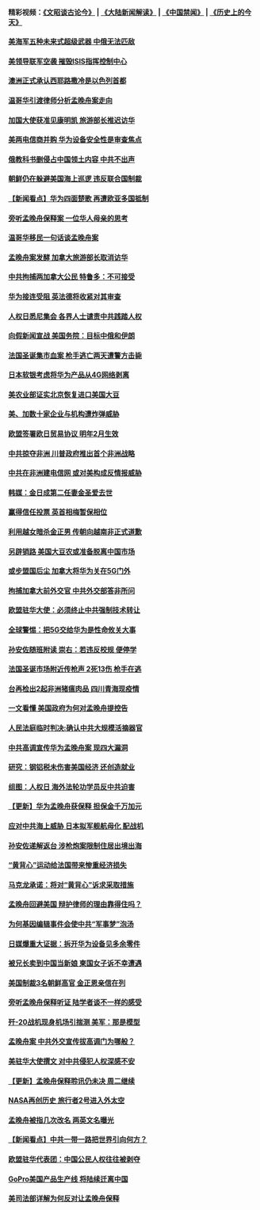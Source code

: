 #### 精彩视频：[《文昭谈古论今》](https://github.com/gfw-breaker/wenzhao/blob/master/README.md?t=12161231) | [《大陆新闻解读》](https://github.com/gfw-breaker/ntdtv-comedy/blob/master/README.md?t=12161231) | [《中国禁闻》](https://github.com/gfw-breaker/ntdtv-news/blob/master/README.md?t=12161231) | [《历史上的今天》](https://github.com/gfw-breaker/today-in-history/blob/master/README.md?t=12161231) 

#### [美海军五种未来式超级武器 中俄无法匹敌](../pages/nsc418/n10913021.md?t=12161231) 

#### [美领导联军空袭 摧毁ISIS指挥控制中心](../pages/nsc418/n10913380.md?t=12161231) 

#### [澳洲正式承认西耶路撒冷是以色列首都](../pages/nsc418/n10913314.md?t=12161231) 

#### [温哥华引渡律师分析孟晚舟案走向](../pages/nsc418/n10911970.md?t=12161231) 

#### [加国大使获准见康明凯 旅游部长推迟访华](../pages/nsc418/n10912174.md?t=12161231) 

#### [美两电信商并购 华为设备安全性是审查焦点](../pages/nsc418/n10911931.md?t=12161231) 

#### [俄教科书删侵占中国领土内容 中共不出声](../pages/nsc418/n10911833.md?t=12161231) 

#### [朝鲜仍在躲避美国海上巡逻 违反联合国制裁](../pages/nsc418/n10911824.md?t=12161231) 

#### [【新闻看点】华为四面楚歌 再遭欧亚多国抵制](../pages/nsc418/n10911314.md?t=12161231) 

#### [旁听孟晚舟保释案 一位华人母亲的思考](../pages/nsc418/n10911766.md?t=12161231) 

#### [温哥华移民一句话谈孟晚舟案](../pages/nsc418/n10911793.md?t=12161231) 

#### [孟晚舟案发酵 加拿大旅游部长取消访华](../pages/nsc418/n10911719.md?t=12161231) 

#### [中共拘捕两加拿大公民 特鲁多：不可接受](../pages/nsc418/n10911648.md?t=12161231) 

#### [华为接连受阻 英法德将收紧对其审查](../pages/nsc418/n10911004.md?t=12161231) 

#### [人权日悉尼集会 各界人士谴责中共践踏人权](../pages/nsc418/n10910874.md?t=12161231) 

#### [向假新闻宣战 美国务院：目标中俄和伊朗](../pages/nsc418/n10909483.md?t=12161231) 

#### [法国圣诞集市血案 枪手逃亡两天遭警方击毙](../pages/nsc418/n10909711.md?t=12161231) 

#### [日本软银考虑将华为产品从4G网络剥离](../pages/nsc418/n10909502.md?t=12161231) 

#### [美农业部证实北京恢复进口美国大豆](../pages/nsc418/n10909553.md?t=12161231) 

#### [美、加数十家企业与机构遭炸弹威胁](../pages/nsc418/n10909561.md?t=12161231) 

#### [欧盟签署欧日贸易协议  明年2月生效](../pages/nsc418/n10909022.md?t=12161231) 

#### [中共掠夺非洲 川普政府推出首个非洲战略](../pages/nsc418/n10909107.md?t=12161231) 

#### [中共在非洲建电信网 或对美构成反情报威胁](../pages/nsc418/n10908572.md?t=12161231) 

#### [韩媒：金日成第二任妻金圣爱去世](../pages/nsc418/n10907348.md?t=12161231) 

#### [赢得信任投票 英首相梅暂保相位](../pages/nsc418/n10907229.md?t=12161231) 

#### [利用越女暗杀金正男 传朝向越南非正式道歉](../pages/nsc418/n10907137.md?t=12161231) 

#### [另辟销路 美国大豆农或准备脱离中国市场](../pages/nsc418/n10906755.md?t=12161231) 

#### [或步盟国后尘 加拿大将华为关在5G门外](../pages/nsc418/n10906948.md?t=12161231) 

#### [拘捕加拿大前外交官 中共外交部答非所问](../pages/nsc418/n10906805.md?t=12161231) 

#### [欧盟驻华大使：必须终止中共强制技术转让](../pages/nsc418/n10906425.md?t=12161231) 

#### [全球警惕：把5G交给华为是性命攸关大事](../pages/nsc418/n10906129.md?t=12161231) 

#### [孙安佐随班附读 崇右：若违反校规 便停学](../pages/nsc418/n10906519.md?t=12161231) 

#### [法国圣诞市场附近传枪声 2死13伤 枪手在逃](../pages/nsc418/n10906474.md?t=12161231) 

#### [台再检出2起非洲猪瘟肉品 四川青海现疫情](../pages/nsc418/n10905719.md?t=12161231) 

#### [一文看懂 美国政府为何对孟晚舟提控告](../pages/nsc418/n10904250.md?t=12161231) 

#### [人民法庭临时判决:确认中共大规模活摘器官](../pages/nsc418/n10905079.md?t=12161231) 

#### [中共高调宣传华为孟晚舟案 现四大漏洞](../pages/nsc418/n10904788.md?t=12161231) 

#### [研究：钢铝税未伤害美国经济 还创造就业](../pages/nsc418/n10904853.md?t=12161231) 

#### [组图：人权日 海外法轮功学员反中共迫害](../pages/nsc418/n10903703.md?t=12161231) 

#### [【更新】华为孟晚舟获保释 担保金千万加元](../pages/nsc418/n10904401.md?t=12161231) 

#### [应对中共海上威胁 日本拟军舰航母化 配战机](../pages/nsc418/n10904429.md?t=12161231) 

#### [孙安佐递解返台 涉枪炮案限制住居出境出海](../pages/nsc418/n10904508.md?t=12161231) 

#### [“黄背心”运动给法国带来惨重经济损失](../pages/nsc418/n10904100.md?t=12161231) 

#### [马克龙承诺：将对“黄背心”诉求采取措施](../pages/nsc418/n10904057.md?t=12161231) 

#### [孟晚舟回避美国 辩护律师的理由靠得住吗？](../pages/nsc418/n10903337.md?t=12161231) 

#### [为何基因编辑事件会使中共“军事梦”泡汤](../pages/nsc418/n10901955.md?t=12161231) 

#### [日媒爆重大证据：拆开华为设备见多余零件](../pages/nsc418/n10903419.md?t=12161231) 

#### [被兄长卖到中国当新娘 柬国女子诉不幸遭遇](../pages/nsc418/n10903571.md?t=12161231) 

#### [美国制裁3名朝鲜高官 金正恩亲信在列](../pages/nsc418/n10903139.md?t=12161231) 

#### [旁听孟晚舟保释听证 陆学者谈不一样的感受](../pages/nsc418/n10903199.md?t=12161231) 

#### [歼-20战机现身机场引揣测 美军：那是模型](../pages/nsc418/n10903152.md?t=12161231) 

#### [孟晚舟案 中共外交宣传拔高调门为哪般？](../pages/nsc418/n10902536.md?t=12161231) 

#### [美驻华大使撰文 对中共侵犯人权深感不安](../pages/nsc418/n10902576.md?t=12161231) 

#### [【更新】孟晚舟保释聆讯仍未决 周二继续](../pages/nsc418/n10902280.md?t=12161231) 

#### [NASA再创历史 旅行者2号进入外太空](../pages/nsc418/n10902186.md?t=12161231) 

#### [孟晚舟被指几次改名 两英文名曝光](../pages/nsc418/n10902460.md?t=12161231) 

#### [【新闻看点】中共一带一路把世界引向何方？](../pages/nsc418/n10902174.md?t=12161231) 

#### [欧盟驻华代表团：中国公民人权往往被剥夺](../pages/nsc418/n10902220.md?t=12161231) 

#### [GoPro美国产品生产线 将陆续迁离中国](../pages/nsc418/n10902041.md?t=12161231) 

#### [美司法部详解为何反对让孟晚舟保释](../pages/nsc418/n10902113.md?t=12161231) 

